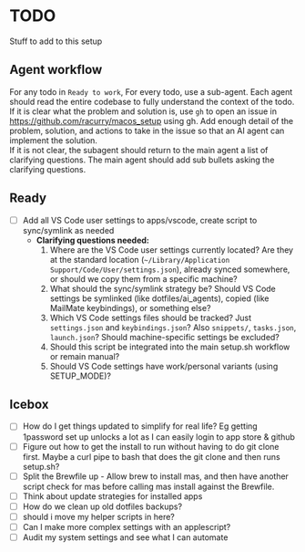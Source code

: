 
# TODO

Stuff to add to this setup

## Agent workflow

For any todo in `Ready to work`,  For every todo, use a sub-agent.  Each agent should read the entire codebase to fully understand the context of the todo.  If it is
  clear what the problem and solution is, use `gh` to open an issue in <https://github.com/racurry/macos_setup> using gh.  Add enough
  detail of the problem, solution, and actions to take in the issue so that an AI agent can implement the solution.
  \
  If it is not clear, the subagent should return to the main agent a list of clarifying questions.  The main agent should add sub
  bullets asking the clarifying questions.

## Ready

- [ ] Add all VS Code user settings to apps/vscode, create script to sync/symlink as needed
  - **Clarifying questions needed:**
    1. Where are the VS Code user settings currently located? Are they at the standard location (`~/Library/Application Support/Code/User/settings.json`), already synced somewhere, or should we copy them from a specific machine?
    2. What should the sync/symlink strategy be? Should VS Code settings be symlinked (like dotfiles/ai_agents), copied (like MailMate keybindings), or something else?
    3. Which VS Code settings files should be tracked? Just `settings.json` and `keybindings.json`? Also `snippets/`, `tasks.json`, `launch.json`? Should machine-specific settings be excluded?
    4. Should this script be integrated into the main setup.sh workflow or remain manual?
    5. Should VS Code settings have work/personal variants (using SETUP_MODE)?

## Icebox

- [ ] How do I get things updated to simplify for real life?  Eg getting 1password set up unlocks a lot as I can easily login to app store & github
- [ ] Figure out how to get the install to run without having to do git clone first.  Maybe a curl pipe to bash that does the git clone and then runs setup.sh?
- [ ] Split the Brewfile up - Allow brew to install mas, and then have another script check for mas before calling mas install against the Brewfile.
- [ ] Think about update strategies for installed apps
- [ ] How do we clean up old dotfiles backups?
- [ ] should i move my helper scripts in here?
- [ ] Can I make more complex settings with an applescript?
- [ ] Audit my system settings and see what I can automate
